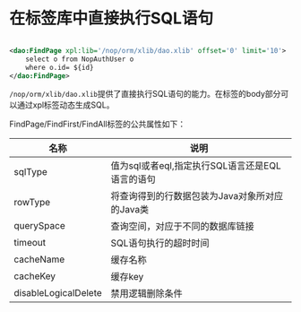 # 在标签库中直接执行SQL语句

````xml

<dao:FindPage xpl:lib='/nop/orm/xlib/dao.xlib' offset='0' limit='10'>
    select o from NopAuthUser o
    where o.id= ${id}
</dao:FindPage>
````

`/nop/orm/xlib/dao.xlib`提供了直接执行SQL语句的能力。在标签的body部分可以通过xpl标签动态生成SQL。

FindPage/FindFirst/FindAll标签的公共属性如下：

| 名称                   | 说明                             |
|----------------------|--------------------------------|
| sqlType              | 值为sql或者eql,指定执行SQL语言还是EQL语言的语句 |
| rowType              | 将查询得到的行数据包装为Java对象所对应的Java类    |
| querySpace           | 查询空间，对应于不同的数据库链接               |
| timeout              | SQL语句执行的超时时间                   |
| cacheName            | 缓存名称                           |
| cacheKey             | 缓存key                          |
| disableLogicalDelete | 禁用逻辑删除条件                       |
